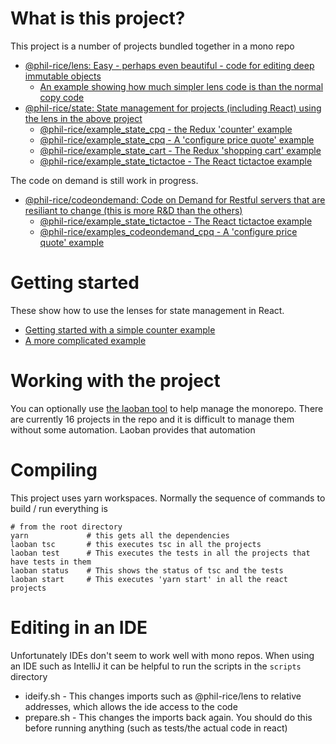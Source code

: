 # What is this project?

This project is a number of projects bundled together in a mono repo
* [@phil-rice/lens: Easy - perhaps even beautiful - code for editing deep immutable objects](modules/lens/README.md)
     * [An example showing how much simpler lens code is than the normal copy code](examples/lens/dragon)
* [@phil-rice/state: State management for projects (including React) using the lens in the above project](modules/state/README.md)
     * [@phil-rice/example_state_cpq - the Redux 'counter' example](examples/state/counter)
     * [@phil-rice/example_state_cpq - A 'configure price quote' example](examples/state/cpq)
     * [@phil-rice/example_state_cart - The Redux 'shopping cart' example](examples/state/shopping-cart)
     * [@phil-rice/example_state_tictactoe - The React tictactoe example](examples/state/shopping-cart)

The code on demand is still work in progress.
* [@phil-rice/codeondemand: Code on Demand for Restful servers that are resiliant to change (this is more R&D than the others)](modules/codeondemand/README.md)
     * [@phil-rice/example_state_tictactoe - The React tictactoe example](examples/state/shopping-cart)
     * [@phil-rice/examples_codeondemand_cpq - A 'configure price quote' example](examples/state/cpq)

# Getting started

These show how to use the lenses for state management in React.

* [Getting started with a simple counter example](https://github.com/phil-rice/ts-lens-react/tree/master/tutorial/counter)
* [A more complicated example](https://github.com/phil-rice/ts-lens-react/blob/master/tutorial/tictactoe)

# Working with the project

You can optionally use [the laoban tool](https://www.npmjs.com/package/laoban) to help manage the monorepo. There are currently 16 projects in the 
repo and it is difficult to manage them without some automation. Laoban provides that automation

# Compiling

This project uses yarn workspaces. Normally the sequence of commands to build / run everything is

```shell
# from the root directory
yarn             # this gets all the dependencies
laoban tsc       # this executes tsc in all the projects
laoban test      # This executes the tests in all the projects that have tests in them
laoban status    # This shows the status of tsc and the tests
laoban start     # This executes 'yarn start' in all the react projects
```

# Editing in an IDE

Unfortunately IDEs don't seem to work well with mono repos. When using an IDE such as IntelliJ it can be helpful to run the scripts in the `scripts` directory

* ideify.sh   -  This changes imports such as @phil-rice/lens to relative addresses, which allows the ide access to the code
* prepare.sh  -  This changes the imports back again. You should do this before running anything (such as tests/the actual code in react) 
